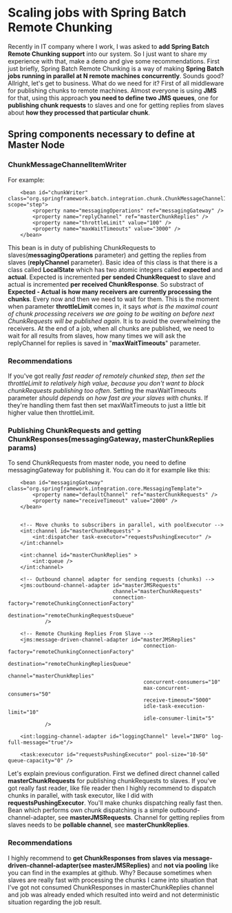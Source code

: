 # Scaling jobs with Spring Batch Remote Chunking #

Recently in IT company where I work, I was asked to **add Spring Batch Remote Chunking support** into our system. So I just want to share my experience with that, make a demo and give some recommendations. First just briefly, Spring Batch Remote Chunking is a way of making **Spring Batch jobs running in parallel at N remote machines concurrently**. Sounds good? Allright, let's get to business. What do we need for it? First of all middleware for publishing chunks to remote machines. Almost everyone is using **JMS** for that, using this approach **you need to define two JMS queues**, one for **publishing chunk requests** to slaves and one for getting replies from slaves about **how they processed that particular chunk**. 

## Spring components necessary to define at Master Node  ##

### ChunkMessageChannelItemWriter ###

For example:

```
    <bean id="chunkWriter" class="org.springframework.batch.integration.chunk.ChunkMessageChannelItemWriter" scope="step">
        <property name="messagingOperations" ref="messagingGateway" />
        <property name="replyChannel" ref="masterChunkReplies" />
        <property name="throttleLimit" value="100" />
        <property name="maxWaitTimeouts" value="3000" />
    </bean>
```

This bean is in duty of publishing ChunkRequests to slaves(**messagingOperations** parameter) and getting the replies from slaves (**replyChannel** parameter). Basic idea of this class is that there is a class called **LocalState** which has two atomic integers called **expected** and **actual**. Expected is incremented **per sended ChunkRequest** to slave and actual is incremented **per received ChunkResponse**. So substract of **Expected - Actual is how many receivers are currently processing the chunks**. Every now and then we need to wait for them. This is the moment when parameter **throttleLimit** comes in, it says *what is the maximal count of chunk processing receivers we are going to be waiting on before next ChunkRequests will be published again*. It is to avoid the overwhelming the receivers. At the end of a job, when all chunks are published, we need to wait for all results from slaves, how many times we will ask the replyChannel for replies is saved in "**maxWaitTimeouts**" parameter.

### Recommendations ###

If you've got really *fast reader of remotely chunked step, then set the throttleLimit to relatively high value, because you don't want to block chunkRequests publishing too often*. Setting the maxWaitTimeouts parameter *should depends on how fast are your slaves with chunks*. If they're handling them fast then set maxWaitTimeouts to just a little bit higher value then throttleLimit.

### Publishing ChunkRequests and getting ChunkResponses(messagingGateway, masterChunkReplies params)  ###

To send ChunkRequests from master node, you need to define messagingGateway for publishing it. 
You can do it for example like this:

```
    <bean id="messagingGateway" class="org.springframework.integration.core.MessagingTemplate">
        <property name="defaultChannel" ref="masterChunkRequests" />
        <property name="receiveTimeout" value="2000" />
    </bean>


    <!-- Move chunks to subscribers in parallel, with poolExecutor -->
    <int:channel id="masterChunkRequests" >
        <int:dispatcher task-executor="requestsPushingExecutor" />
    </int:channel>

    <int:channel id="masterChunkReplies" >
        <int:queue />
    </int:channel>

    <!-- Outbound channel adapter for sending requests (chunks) -->
    <jms:outbound-channel-adapter id="masterJMSRequests"
                                  channel="masterChunkRequests"
                                  connection-factory="remoteChunkingConnectionFactory"
                                  destination="remoteChunkingRequestsQueue"
            />

    <!-- Remote Chunking Replies From Slave -->
    <jms:message-driven-channel-adapter id="masterJMSReplies"
                                            connection-factory="remoteChunkingConnectionFactory"
                                            destination="remoteChunkingRepliesQueue"
                                            channel="masterChunkReplies"
                                            concurrent-consumers="10"
                                            max-concurrent-consumers="50"
                                            receive-timeout="5000"
                                            idle-task-execution-limit="10"
                                            idle-consumer-limit="5"
            />

    <int:logging-channel-adapter id="loggingChannel" level="INFO" log-full-message="true"/>

    <task:executor id="requestsPushingExecutor" pool-size="10-50" queue-capacity="0" />
```

Let's explain previous configuration. First we defined direct channel called **masterChunkRequests** for publishing chunkRequests to slaves. If you've got really fast reader, like file reader then I highly recommend to dispatch chunks in parallel, with task executor, like I did with **requestsPushingExecutor**. You'll make chunks dispatching really fast then. Bean which performs own chunk dispatching is a simple outbound-channel-adapter, see **masterJMSRequests**. Channel for getting replies from slaves needs to be **pollable channel**, see **masterChunkReplies**. 

### Recommendations ###

I highly recommend to **get ChunkResponses from slaves via message-driven-channel-adapter(see masterJMSReplies)** and **not via pooling** like you can find in the examples at github. Why? Because sometimes when slaves are really fast with processing the chunks I came into situation that I've got not consumed ChunkResponses in masterChunkReplies channel and job was already ended which resulted into weird and not deterministic situation regarding the job result.
